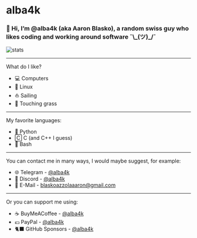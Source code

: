 # alba4k
### 👋 Hi, I’m @alba4k (aka Aaron Blasko), a random swiss guy who likes coding and working around software ¯\\\_(ツ)\_/¯

![stats](https://github-readme-stats.vercel.app/api?username=alba4k&show_icons=true&theme=dark)

---

What do I like?
* 💻 Computers
* 🐧 Linux
* ⛵ Sailing
* 🌲 Touching grass

---

My favorite languages:
* 🐍 Python
* 🄲 C (and C++ I guess)
* 🐚 Bash

---

You can contact me in many ways, I would maybe suggest, for example:
* 🌐 Telegram - [@alba4k](https://telegram.me/alba4k)
* 🤖 Discord - [@alba4k](https://discord.com/users/603136718891253761)
* 📧 E-Mail - [blaskoazzolaaaron@gmail.com](mailto:blaskoazzolaaaron@gmail.com)

---

Or you can support me using:
* ☕ BuyMeACoffee - [@alba4k](https://www.buymeacoffee.com/alba4k)
* 💵 PayPal - [@alba4k](https://www.paypal.me/alba4k)
* 🐈‍⬛ GitHub Sponsors - [@alba4k](https://github.com/sponsors/alba4k)
